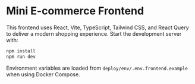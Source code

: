 # Mini E-commerce Frontend

This frontend uses React, Vite, TypeScript, Tailwind CSS, and React Query to deliver a modern shopping experience. Start the development server with:

```bash
npm install
npm run dev
```

Environment variables are loaded from `deploy/env/.env.frontend.example` when using Docker Compose.
